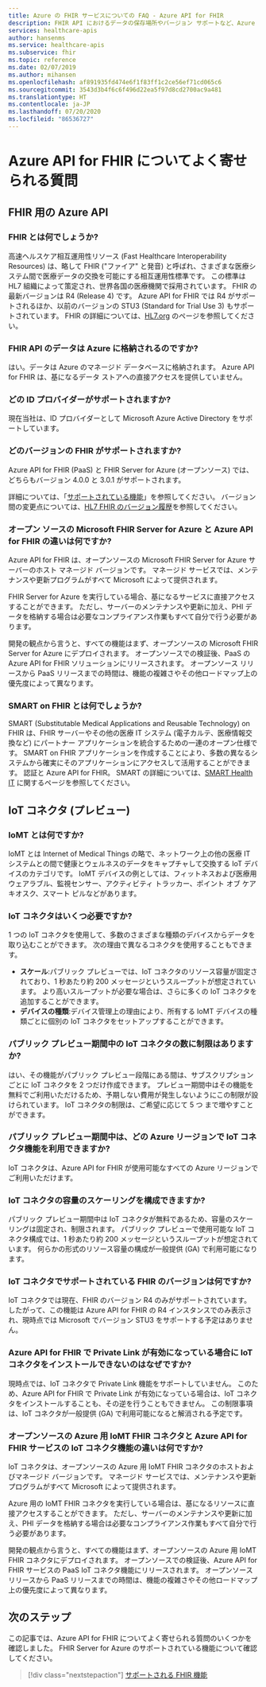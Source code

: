 ```yaml
---
title: Azure の FHIR サービスについての FAQ - Azure API for FHIR
description: FHIR API におけるデータの保存場所やバージョン サポートなど、Azure API for FHIR についてよく寄せられる質問とその回答を示します。
services: healthcare-apis
author: hansenms
ms.service: healthcare-apis
ms.subservice: fhir
ms.topic: reference
ms.date: 02/07/2019
ms.author: mihansen
ms.openlocfilehash: af891935fd474e6f1f83ff1c2ce56ef71cd065c6
ms.sourcegitcommit: 3543d3b4f6c6f496d22ea5f97d8cd2700ac9a481
ms.translationtype: HT
ms.contentlocale: ja-JP
ms.lasthandoff: 07/20/2020
ms.locfileid: "86536727"
---
```

# <a name="frequently-asked-questions-about-the-azure-api-for-fhir"></a>Azure API for FHIR についてよく寄せられる質問

## <a name="azure-api-for-fhir"></a>FHIR 用の Azure API

### <a name="what-is-fhir"></a>FHIR とは何でしょうか?
高速ヘルスケア相互運用性リソース (Fast Healthcare Interoperability Resources) は、略して FHIR ("ファイア" と発音) と呼ばれ、さまざまな医療システム間で医療データの交換を可能にする相互運用性標準です。 この標準は HL7 組織によって策定され、世界各国の医療機関で採用されています。 FHIR の最新バージョンは R4 (Release 4) です。 Azure API for FHIR では R4 がサポートされるほか、以前のバージョンの STU3 (Standard for Trial Use 3) もサポートされています。 FHIR の詳細については、[HL7.org](http://hl7.org/fhir/summary.html) のページを参照してください。

### <a name="is-the-data-behind-the-fhir-apis-stored-in-azure"></a>FHIR API のデータは Azure に格納されるのですか?

はい。データは Azure のマネージド データベースに格納されます。 Azure API for FHIR は、基になるデータ ストアへの直接アクセスを提供していません。

### <a name="what-identity-provider-do-you-support"></a>どの ID プロバイダーがサポートされますか?

現在当社は、ID プロバイダーとして Microsoft Azure Active Directory をサポートしています。

### <a name="what-fhir-version-do-you-support"></a>どのバージョンの FHIR がサポートされますか?

Azure API for FHIR (PaaS) と FHIR Server for Azure (オープンソース) では、どちらもバージョン 4.0.0 と 3.0.1 がサポートされます。

詳細については、「[サポートされている機能](fhir-features-supported.md)」を参照してください。 バージョン間の変更点については、[HL7 FHIR のバージョン履歴](https://hl7.org/fhir/R4/history.html)を参照してください。

### <a name="whats-the-difference-between-the-open-source-microsoft-fhir-server-for-azure-and-the-azure-api-for-fhir"></a>オープン ソースの Microsoft FHIR Server for Azure と Azure API for FHIR の違いは何ですか?

Azure API for FHIR は、オープンソースの Microsoft FHIR Server for Azure サーバーのホスト マネージド バージョンです。 マネージド サービスでは、メンテナンスや更新プログラムがすべて Microsoft によって提供されます。 

FHIR Server for Azure を実行している場合、基になるサービスに直接アクセスすることができます。 ただし、サーバーのメンテナンスや更新に加え、PHI データを格納する場合は必要なコンプライアンス作業もすべて自分で行う必要があります。

開発の観点から言うと、すべての機能はまず、オープンソースの Microsoft FHIR Server for Azure にデプロイされます。 オープンソースでの検証後、PaaS の Azure API for FHIR ソリューションにリリースされます。 オープンソース リリースから PaaS リリースまでの時間は、機能の複雑さやその他ロードマップ上の優先度によって異なります。 

### <a name="what-is-smart-on-fhir"></a>SMART on FHIR とは何でしょうか?

SMART (Substitutable Medical Applications and Reusable Technology) on FHIR は、FHIR サーバーやその他の医療 IT システム (電子カルテ、医療情報交換など) にパートナー アプリケーションを統合するための一連のオープン仕様です。 SMART on FHIR アプリケーションを作成することにより、多数の異なるシステムから確実にそのアプリケーションにアクセスして活用することができます。
認証と Azure API for FHIR。 SMART の詳細については、[SMART Health IT](https://smarthealthit.org/) に関するページを参照してください。


## <a name="iot-connector-preview"></a>IoT コネクタ (プレビュー)

### <a name="what-is-iomt"></a>IoMT とは何ですか?
IoMT とは Internet of Medical Things の略で、ネットワーク上の他の医療 IT システムとの間で健康とウェルネスのデータをキャプチャして交換する IoT デバイスのカテゴリです。 IoMT デバイスの例としては、フィットネスおよび医療用ウェアラブル、監視センサー、アクティビティ トラッカー、ポイント オブ ケア キオスク、スマート ピルなどがあります。

### <a name="how-many-iot-connectors-do-i-need"></a>IoT コネクタはいくつ必要ですか?
1 つの IoT コネクタを使用して、多数のさまざまな種類のデバイスからデータを取り込むことができます。 次の理由で異なるコネクタを使用することもできます。
- **スケール**:パブリック プレビューでは、IoT コネクタのリソース容量が固定されており、1 秒あたり約 200 メッセージというスループットが想定されています。 より高いスループットが必要な場合は、さらに多くの IoT コネクタを追加することができます。
- **デバイスの種類**:デバイス管理上の理由により、所有する IoMT デバイスの種類ごとに個別の IoT コネクタをセットアップすることができます。

### <a name="is-there-a-limit-on-number-of-iot-connectors-during-public-preview"></a>パブリック プレビュー期間中の IoT コネクタの数に制限はありますか?
はい、その機能がパブリック プレビュー段階にある間は、サブスクリプションごとに IoT コネクタを 2 つだけ作成できます。 プレビュー期間中はその機能を無料でご利用いただけるため、予期しない費用が発生しないようにこの制限が設けられています。 IoT コネクタの制限は、ご希望に応じて 5 つ まで増やすことができます。

### <a name="what-azure-regions-iot-connector-feature-is-available-during-public-preview"></a>パブリック プレビュー期間中は、どの Azure リージョンで IoT コネクタ機能を利用できますか?
IoT コネクタは、Azure API for FHIR が使用可能なすべての Azure リージョンでご利用いただけます。

### <a name="can-i-configure-scaling-capacity-for-iot-connector"></a>IoT コネクタの容量のスケーリングを構成できますか?
パブリック プレビュー期間中は IoT コネクタが無料であるため、容量のスケーリングは固定され、制限されます。 パブリック プレビューで使用可能な IoT コネクタ構成では、1 秒あたり約 200 メッセージというスループットが想定されています。 何らかの形式のリソース容量の構成が一般提供 (GA) で利用可能になります。

### <a name="what-fhir-version-does-iot-connector-support"></a>IoT コネクタでサポートされている FHIR のバージョンは何ですか?
IoT コネクタでは現在、FHIR のバージョン R4 のみがサポートされています。 したがって、この機能は Azure API for FHIR の R4 インスタンスでのみ表示され、現時点では Microsoft でバージョン STU3 をサポートする予定はありません。

### <a name="why-cant-i-install-iot-connector-when-private-link-is-enabled-on-azure-api-for-fhir"></a>Azure API for FHIR で Private Link が有効になっている場合に IoT コネクタをインストールできないのはなぜですか?
現時点では、IoT コネクタで Private Link 機能をサポートしていません。 このため、Azure API for FHIR で Private Link が有効になっている場合は、IoT コネクタをインストールすることも、その逆を行うこともできません。 この制限事項は、IoT コネクタが一般提供 (GA) で利用可能になると解消される予定です。

### <a name="whats-the-difference-between-the-open-source-iomt-fhir-connector-for-azure-and-iot-connector-feature-of-azure-api-for-fhir-service"></a>オープンソースの Azure 用 IoMT FHIR コネクタと Azure API for FHIR サービスの IoT コネクタ機能の違いは何ですか?
IoT コネクタは、オープンソースの Azure 用 IoMT FHIR コネクタのホストおよびマネージド バージョンです。 マネージド サービスでは、メンテナンスや更新プログラムがすべて Microsoft によって提供されます。

Azure 用の IoMT FHIR コネクタを実行している場合は、基になるリソースに直接アクセスすることができます。 ただし、サーバーのメンテナンスや更新に加え、PHI データを格納する場合は必要なコンプライアンス作業もすべて自分で行う必要があります。

開発の観点から言うと、すべての機能はまず、オープンソースの Azure 用 IoMT FHIR コネクタにデプロイされます。 オープンソースでの検証後、Azure API for FHIR サービスの PaaS IoT コネクタ機能にリリースされます。 オープンソース リリースから PaaS リリースまでの時間は、機能の複雑さやその他ロードマップ上の優先度によって異なります。

## <a name="next-steps"></a>次のステップ

この記事では、Azure API for FHIR についてよく寄せられる質問のいくつかを確認しました。 FHIR Server for Azure のサポートされている機能について確認してください。
 
>[!div class="nextstepaction"]
>[サポートされる FHIR 機能](fhir-features-supported.md)
